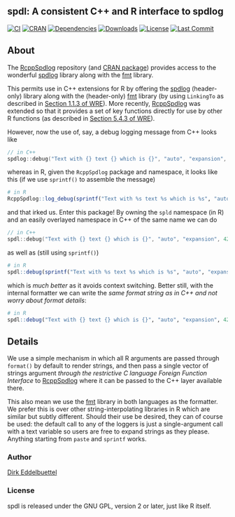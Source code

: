 
## spdl: A consistent C++ and R interface to spdlog

[![CI](https://github.com/eddelbuettel/spdl/actions/workflows/ci.yaml/badge.svg)](https://github.com/eddelbuettel/spdl/actions/workflows/ci.yaml)
[![CRAN](https://www.r-pkg.org/badges/version/spdl)](https://cran.r-project.org/package=spdl)
[![Dependencies](https://tinyverse.netlify.com/badge/spdl)](https://cran.r-project.org/package=spdl)
[![Downloads](https://cranlogs.r-pkg.org/badges/spdl?color=brightgreen)](https://www.r-pkg.org/pkg/spdl)
[![License](https://img.shields.io/badge/license-GPL%20%28%3E=%202%29-brightgreen.svg?style=flat)](https://www.gnu.org/licenses/gpl-2.0.html)
[![Last Commit](https://img.shields.io/github/last-commit/eddelbuettel/spdl)](https://github.com/eddelbuettel/spdl)

## About

The [RcppSpdlog](https://github.com/eddelbuettel/rcppspdlog) repository (and
[CRAN package](https://cran.r-project.org/package=RcppSpdlog)) provides
access to the wonderful [spdlog](https://github.com/gabime/spdlog) library
along with the [fmt](https://github.com/fmtlib/fmt) library. 

This permits use in C++ extensions for R by offering the
[spdlog](https://github.com/gabime/spdlog) (header-only) library along with
the (header-only) [fmt](https://github.com/fmtlib/fmt) library (by
using `LinkingTo` as described in [Section 1.1.3 of
WRE](https://cran.r-project.org/doc/manuals/r-release/R-exts.html#Package-Dependencies)).
More recently,
[RcppSpdlog](https://github.com/eddelbuettel/rcppspdlog) was extended so that it provides
a set of key functions directly for use by other R functions (as described in
[Section 5.4.3 of
WRE](https://cran.r-project.org/doc/manuals/r-release/R-exts.html#Linking-to-native-routines-in-other-packages)).

However, now the use of, say, a debug logging message from C++ looks like

```c++
// in C++
spdlog::debug("Text with {} text {} which is {}", "auto", "expansion", 42);
```

whereas in R, given the `RcppSpdlog` package and namespace, it looks like
this (if we use `sprintf()` to assemble the message)

```R
# in R
RcppSpdlog::log_debug(sprintf("Text with %s text %s which is %s", "auto", "expansion", 42L);
```

and that irked us.  Enter this package!  By owning the `spld` namespace (in
R) and an easily overlayed namespace in C++ of the same name we can do


```c++
// in C++
spdl::debug("Text with {} text {} which is {}", "auto", "expansion", 42);
```

as well as (still using `sprintf()`)

```R
# in R
spdl::debug(sprintf("Text with %s text %s which is %s", "auto", "expansion", 42L));
```

which is _much better_ as it avoids context switching. Better still, with the
internal formatter we can write the _same format string as in C++ and not
worry about format details_:

```R
# in R
spdl::debug("Text with {} text {} which is {}", "auto", "expansion", 42L);
```


## Details 

We use a simple mechanism in which all R arguments are passed through
`format()` by default to render strings, and then pass a single vector of
strings argument _through the restrictive C language Foreign Function
Interface_ to [RcppSpdlog](https://github.com/eddelbuettel/rcppspdlog) where
it can be passed to the C++ layer available there.

This also mean we use the [fmt](https://github.com/fmtlib/fmt) library
in both languages as the formatter.  We prefer this is over other
string-interpolating libraries in R which are similar but subtly
different. Should their use be desired, they can of course be used: the
default call to any of the loggers is just a single-argument call with a text
variable so users are free to expand strings as they please.  Anything
starting from `paste` and `sprintf` works.


### Author

[Dirk Eddelbuettel](https://dirk.eddelbuettel.com) 

### License

spdl is released under the GNU GPL, version 2 or later, just like R itself.
